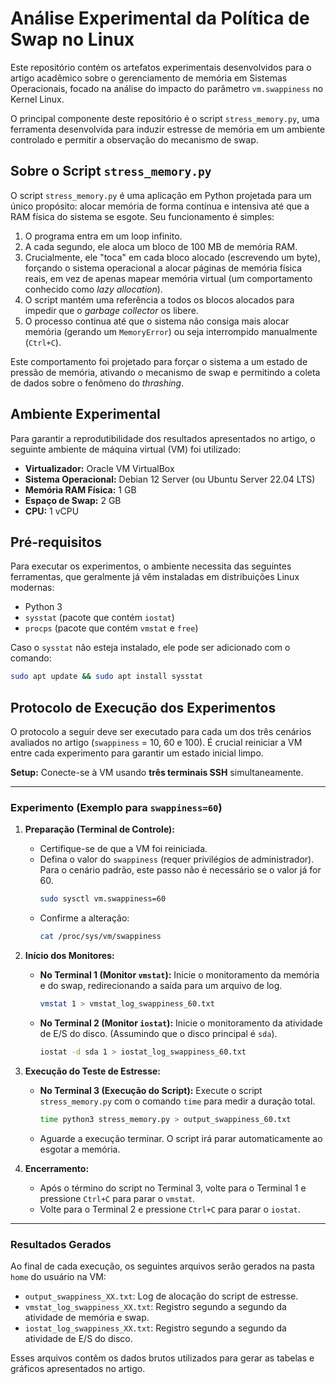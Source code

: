 # Análise Experimental da Política de Swap no Linux

Este repositório contém os artefatos experimentais desenvolvidos para o artigo acadêmico sobre o gerenciamento de memória em Sistemas Operacionais, focado na análise do impacto do parâmetro `vm.swappiness` no Kernel Linux.

O principal componente deste repositório é o script `stress_memory.py`, uma ferramenta desenvolvida para induzir estresse de memória em um ambiente controlado e permitir a observação do mecanismo de swap.

## Sobre o Script `stress_memory.py`

O script `stress_memory.py` é uma aplicação em Python projetada para um único propósito: alocar memória de forma contínua e intensiva até que a RAM física do sistema se esgote. Seu funcionamento é simples:

1.  O programa entra em um loop infinito.
2.  A cada segundo, ele aloca um bloco de 100 MB de memória RAM.
3.  Crucialmente, ele "toca" em cada bloco alocado (escrevendo um byte), forçando o sistema operacional a alocar páginas de memória física reais, em vez de apenas mapear memória virtual (um comportamento conhecido como _lazy allocation_).
4.  O script mantém uma referência a todos os blocos alocados para impedir que o _garbage collector_ os libere.
5.  O processo continua até que o sistema não consiga mais alocar memória (gerando um `MemoryError`) ou seja interrompido manualmente (`Ctrl+C`).

Este comportamento foi projetado para forçar o sistema a um estado de pressão de memória, ativando o mecanismo de swap e permitindo a coleta de dados sobre o fenômeno do _thrashing_.

## Ambiente Experimental

Para garantir a reprodutibilidade dos resultados apresentados no artigo, o seguinte ambiente de máquina virtual (VM) foi utilizado:

- **Virtualizador:** Oracle VM VirtualBox
- **Sistema Operacional:** Debian 12 Server (ou Ubuntu Server 22.04 LTS)
- **Memória RAM Física:** 1 GB
- **Espaço de Swap:** 2 GB
- **CPU:** 1 vCPU

## Pré-requisitos

Para executar os experimentos, o ambiente necessita das seguintes ferramentas, que geralmente já vêm instaladas em distribuições Linux modernas:

- Python 3
- `sysstat` (pacote que contém `iostat`)
- `procps` (pacote que contém `vmstat` e `free`)

Caso o `sysstat` não esteja instalado, ele pode ser adicionado com o comando:

```bash
sudo apt update && sudo apt install sysstat
```

## Protocolo de Execução dos Experimentos

O protocolo a seguir deve ser executado para cada um dos três cenários avaliados no artigo (`swappiness` = 10, 60 e 100). É crucial reiniciar a VM entre cada experimento para garantir um estado inicial limpo.

**Setup:** Conecte-se à VM usando **três terminais SSH** simultaneamente.

---

### **Experimento (Exemplo para `swappiness=60`)**

1.  **Preparação (Terminal de Controle):**

    - Certifique-se de que a VM foi reiniciada.
    - Defina o valor do `swappiness` (requer privilégios de administrador). Para o cenário padrão, este passo não é necessário se o valor já for 60.
      ```bash
      sudo sysctl vm.swappiness=60
      ```
    - Confirme a alteração:
      ```bash
      cat /proc/sys/vm/swappiness
      ```

2.  **Início dos Monitores:**

    - **No Terminal 1 (Monitor `vmstat`):** Inicie o monitoramento da memória e do swap, redirecionando a saída para um arquivo de log.
      ```bash
      vmstat 1 > vmstat_log_swappiness_60.txt
      ```
    - **No Terminal 2 (Monitor `iostat`):** Inicie o monitoramento da atividade de E/S do disco. (Assumindo que o disco principal é `sda`).
      ```bash
      iostat -d sda 1 > iostat_log_swappiness_60.txt
      ```

3.  **Execução do Teste de Estresse:**

    - **No Terminal 3 (Execução do Script):** Execute o script `stress_memory.py` com o comando `time` para medir a duração total.
      ```bash
      time python3 stress_memory.py > output_swappiness_60.txt
      ```
    - Aguarde a execução terminar. O script irá parar automaticamente ao esgotar a memória.

4.  **Encerramento:**
    - Após o término do script no Terminal 3, volte para o Terminal 1 e pressione `Ctrl+C` para parar o `vmstat`.
    - Volte para o Terminal 2 e pressione `Ctrl+C` para parar o `iostat`.

---

### **Resultados Gerados**

Ao final de cada execução, os seguintes arquivos serão gerados na pasta `home` do usuário na VM:

- `output_swappiness_XX.txt`: Log de alocação do script de estresse.
- `vmstat_log_swappiness_XX.txt`: Registro segundo a segundo da atividade de memória e swap.
- `iostat_log_swappiness_XX.txt`: Registro segundo a segundo da atividade de E/S do disco.

Esses arquivos contêm os dados brutos utilizados para gerar as tabelas e gráficos apresentados no artigo.
